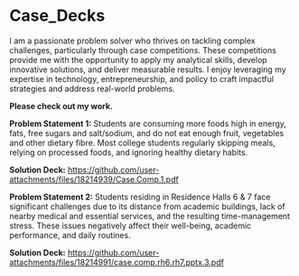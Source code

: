 # Case_Decks
I am a passionate problem solver who thrives on tackling complex challenges, particularly through case competitions. These competitions provide me with the opportunity to apply my analytical skills, develop innovative solutions, and deliver measurable results. I enjoy leveraging my expertise in technology, entrepreneurship, and policy to craft impactful strategies and address real-world problems.

**Please check out my work.**

**Problem Statement 1:**
Students are consuming more foods high in energy, fats, free sugars and salt/sodium, and do not eat enough fruit, vegetables and other dietary fibre. Most college students regularly skipping meals, relying on processed foods, and ignoring healthy dietary habits.

**Solution Deck:**
https://github.com/user-attachments/files/18214939/Case.Comp.1.pdf

**Problem Statement 2:**
Students residing in Residence Halls 6 & 7 face significant challenges due to its distance from academic buildings, lack of nearby medical and essential services, and the resulting time-management stress. These issues negatively affect their well-being, academic performance, and daily routines.

**Solution Deck:**
https://github.com/user-attachments/files/18214991/case.comp.rh6.rh7.pptx.3.pdf


